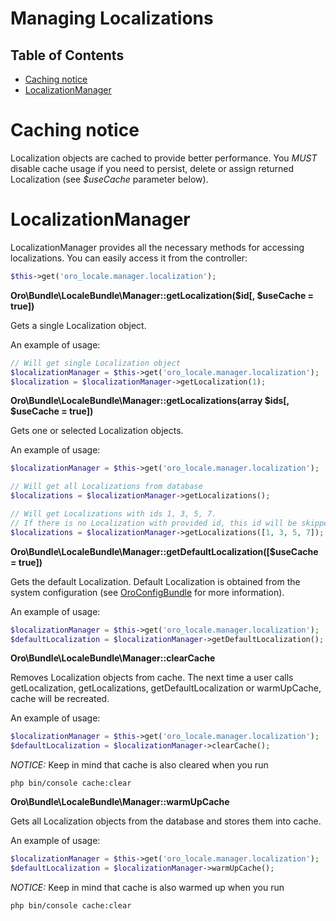 Managing Localizations
======================
Table of Contents
-----------------
 - [Caching notice](#caching-notice)
 - [LocalizationManager](#localizationmanager)

Caching notice
==============

Localization objects are cached to provide better performance.
You _MUST_ disable cache usage if you need to persist, delete or assign returned Localization
(see *$useCache* parameter below).

LocalizationManager
===================
LocalizationManager provides all the necessary methods for accessing localizations.
You can easily access it from the controller:

```php
$this->get('oro_locale.manager.localization');
```

**Oro\Bundle\LocaleBundle\Manager::getLocalization($id\[, $useCache = true\])**

Gets a single Localization object.

An example of usage:

```php
// Will get single Localization object
$localizationManager = $this->get('oro_locale.manager.localization');
$localization = $localizationManager->getLocalization(1);
```

**Oro\Bundle\LocaleBundle\Manager::getLocalizations(array $ids\[, $useCache = true\])**

Gets one or selected Localization objects.

An example of usage:
```php
$localizationManager = $this->get('oro_locale.manager.localization');

// Will get all Localizations from database
$localizations = $localizationManager->getLocalizations();

// Will get Localizations with ids 1, 3, 5, 7. 
// If there is no Localization with provided id, this id will be skipped. 
$localizations = $localizationManager->getLocalizations([1, 3, 5, 7]);
```

**Oro\Bundle\LocaleBundle\Manager::getDefaultLocalization(\[$useCache = true\])**

Gets the default Localization. Default Localization is obtained from the system configuration
(see [OroConfigBundle](../../../../ConfigBundle/Resources/doc/system_configuration.md) for more information).

An example of usage:
```php
$localizationManager = $this->get('oro_locale.manager.localization');
$defaultLocalization = $localizationManager->getDefaultLocalization();
```

**Oro\Bundle\LocaleBundle\Manager::clearCache**

Removes Localization objects from cache. The next time a user calls getLocalization,
getLocalizations, getDefaultLocalization or warmUpCache, cache will be recreated.

An example of usage:
```php
$localizationManager = $this->get('oro_locale.manager.localization');
$defaultLocalization = $localizationManager->clearCache();
```

_NOTICE:_ Keep in mind that cache is also cleared when you run

```text
php bin/console cache:clear
```

**Oro\Bundle\LocaleBundle\Manager::warmUpCache**

Gets all Localization objects from the database and stores them into cache.

An example of usage:
```php
$localizationManager = $this->get('oro_locale.manager.localization');
$defaultLocalization = $localizationManager->warmUpCache();
```

_NOTICE:_ Keep in mind that cache is also warmed up when you run

```text
php bin/console cache:clear
```
